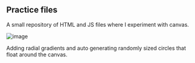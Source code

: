 ## Practice files

A small repository of HTML and JS files where I experiment with canvas.

![image](https://github.com/RLMP44/learn-canvas/assets/109778611/bf7488a6-05c6-40b6-82fc-79f66a3066c7)

Adding radial gradients and auto generating randomly sized circles that float around the canvas.

